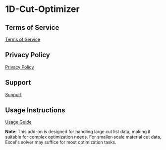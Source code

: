 # 1D-Cut-Optimizer

## Terms of Service
[Terms of Service](https://kai-flexi.github.io/1D-Cut-Optimizer/terms-of-service)

## Privacy Policy
[Privacy Policy](https://kai-flexi.github.io/1D-Cut-Optimizer/privacy-policy)

## Support
[Support](https://kai-flexi.github.io/1D-Cut-Optimizer/support)

## Usage Instructions
[Usage Guide](https://kai-flexi.github.io/1D-Cut-Optimizer/usage)

**Note**: This add-on is designed for handling large cut list data, making it suitable for complex optimization needs. For smaller-scale material cut data, Excel's solver may suffice for most optimization tasks.
